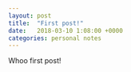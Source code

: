 ```yaml
---
layout: post
title:  "First post!"
date:   2018-03-10 1:08:00 +0000
categories: personal notes
---
```

Whoo first post!

